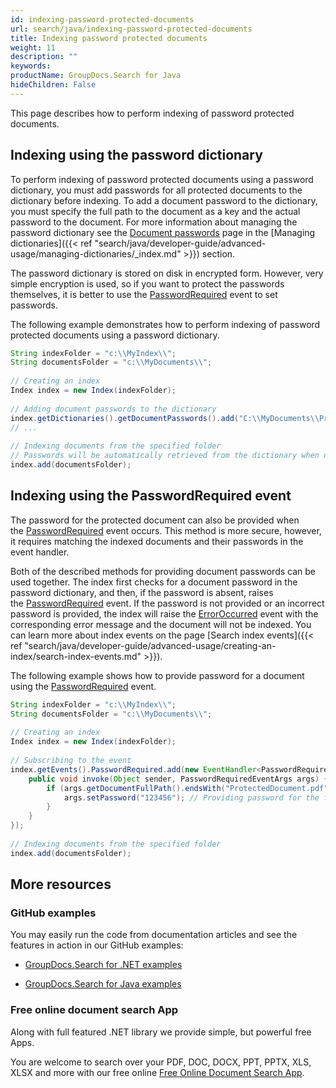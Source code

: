 ```yaml
---
id: indexing-password-protected-documents
url: search/java/indexing-password-protected-documents
title: Indexing password protected documents
weight: 11
description: ""
keywords: 
productName: GroupDocs.Search for Java
hideChildren: False
---
```

This page describes how to perform indexing of password protected documents.

## Indexing using the password dictionary

To perform indexing of password protected documents using a password dictionary, you must add passwords for all protected documents to the dictionary before indexing. To add a document password to the dictionary, you must specify the full path to the document as a key and the actual password to the document. For more information about managing the password dictionary see the [Document passwords](Document%2Bpasswords.html) page in the [Managing dictionaries]({{< ref "search/java/developer-guide/advanced-usage/managing-dictionaries/_index.md" >}}) section.

The password dictionary is stored on disk in encrypted form. However, very simple encryption is used, so if you want to protect the passwords themselves, it is better to use the [PasswordRequired](https://apireference.groupdocs.com/search/java/com.groupdocs.search.events/EventHub#PasswordRequired) event to set passwords.

The following example demonstrates how to perform indexing of password protected documents using a password dictionary.



```java
String indexFolder = "c:\\MyIndex\\";
String documentsFolder = "c:\\MyDocuments\\";
 
// Creating an index
Index index = new Index(indexFolder);
 
// Adding document passwords to the dictionary
index.getDictionaries().getDocumentPasswords().add("C:\\MyDocuments\\ProtectedDocument.pdf", "123456");
// ...
 
// Indexing documents from the specified folder
// Passwords will be automatically retrieved from the dictionary when necessary
index.add(documentsFolder);
```

## Indexing using the PasswordRequired event

The password for the protected document can also be provided when the [PasswordRequired](https://apireference.groupdocs.com/search/java/com.groupdocs.search.events/EventHub#PasswordRequired) event occurs. This method is more secure, however, it requires matching the indexed documents and their passwords in the event handler.

Both of the described methods for providing document passwords can be used together. The index first checks for a document password in the password dictionary, and then, if the password is absent, raises the [PasswordRequired](https://apireference.groupdocs.com/search/java/com.groupdocs.search.events/EventHub#PasswordRequired) event. If the password is not provided or an incorrect password is provided, the index will raise the [ErrorOccurred](https://apireference.groupdocs.com/search/java/com.groupdocs.search.events/EventHub#ErrorOccurred) event with the corresponding error message and the document will not be indexed. You can learn more about index events on the page [Search index events]({{< ref "search/java/developer-guide/advanced-usage/creating-an-index/search-index-events.md" >}}).

The following example shows how to provide password for a document using the [PasswordRequired](https://apireference.groupdocs.com/search/java/com.groupdocs.search.events/EventHub#PasswordRequired) event.



```java
String indexFolder = "c:\\MyIndex\\";
String documentsFolder = "c:\\MyDocuments\\";
 
// Creating an index
Index index = new Index(indexFolder);
 
// Subscribing to the event
index.getEvents().PasswordRequired.add(new EventHandler<PasswordRequiredEventArgs>() {
    public void invoke(Object sender, PasswordRequiredEventArgs args) {
        if (args.getDocumentFullPath().endsWith("ProtectedDocument.pdf")) {
            args.setPassword("123456"); // Providing password for the file 'ProtectedDocument.pdf'
        }
    }
});
 
// Indexing documents from the specified folder
index.add(documentsFolder);
```

## More resources

### GitHub examples

You may easily run the code from documentation articles and see the features in action in our GitHub examples:

*   [GroupDocs.Search for .NET examples](https://github.com/groupdocs-search/GroupDocs.Search-for-.NET)
    
*   [GroupDocs.Search for Java examples](https://github.com/groupdocs-search/GroupDocs.Search-for-Java)
    

### Free online document search App

Along with full featured .NET library we provide simple, but powerful free Apps.

You are welcome to search over your PDF, DOC, DOCX, PPT, PPTX, XLS, XLSX and more with our free online [Free Online Document Search App](https://products.groupdocs.app/search).
